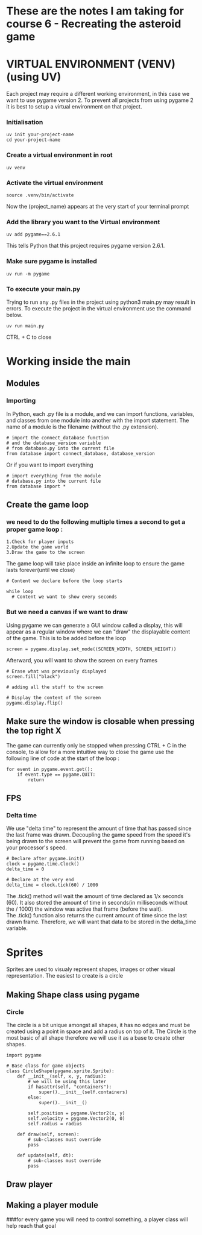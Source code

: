 # These are the notes I am taking for course 6 - Recreating the asteroid game

# VIRTUAL ENVIRONMENT (VENV) (using UV)
Each project may require a different working environment, in this case we want to use pygame version 2. To prevent all projects from using pygame 2 it is best to setup a virtual environment on that project.
### Initialisation
```
uv init your-project-name
cd your-project-name
```
### Create a virtual environment in root 
```
uv venv
```
### Activate the virtual environment
```
source .venv/bin/activate
```
Now the (project_name) appears at the very start of your terminal prompt
### Add the library you want to the Virtual environment
```
uv add pygame==2.6.1
```
This tells Python that this project requires pygame version 2.6.1.
### Make sure pygame is installed
```
uv run -m pygame
```
### To execute your main.py
Trying to run any .py files in the project using python3 main.py may result in errors. To execute the project in the virtual environment use the command below.
```
uv run main.py
```
CTRL + C to close



# Working inside the main 

## Modules
### Importing
In Python, each .py file is a module, and we can import functions, variables, and classes from one module into another with the import statement. The name of a module is the filename (without the .py extension).
```
# import the connect_database function
# and the database_version variable
# from database.py into the current file
from database import connect_database, database_version
```
Or if you want to import everything
```
# import everything from the module
# database.py into the current file
from database import *
```

## Create the game loop
### we need to do the following multiple times a second to get a proper game loop :

    1.Check for player inputs
    2.Update the game world
    3.Draw the game to the screen
The game loop will take place inside an infinite loop to ensure the game lasts forever(until we close)
```
# Content we declare before the loop starts  

while loop
  # Content we want to show every seconds
```
### But we need a canvas if we want to draw
Using pygame we can generate a GUI window called a display, this will appear as a regular window where we can "draw" the displayable content of the game. This is to be added before the loop
```
screen = pygame.display.set_mode((SCREEN_WIDTH, SCREEN_HEIGHT))
```
Afterward, you will want to show the screen on every frames
```
# Erase what was previously displayed
screen.fill("black")

# adding all the stuff to the screen

# Display the content of the screen
pygame.display.flip()
```
## Make sure the window is closable when pressing the top right X
The game can currently only be stopped when pressing CTRL + C in the console, to allow for a more intuitive way to close the game use the following line of code at the start of the loop :
```
for event in pygame.event.get():
    if event.type == pygame.QUIT:
        return
```
## FPS
### Delta time
We use "delta time" to represent the amount of time that has passed since the last frame was drawn. Decoupling the game speed from the speed it's being drawn to the screen will prevent the game from running based on your processor's speed.
```
# Declare after pygame.init()
clock = pygame.time.Clock()
delta_time = 0

# Declare at the very end
delta_time = clock.tick(60) / 1000   
```
The .tick() method will wait the amount of time declared as 1/x seconds (60). It also stored the amount of time in seconds(in milliseconds without the / 1000) the window was active that frame (before the wait).  
The .tick() function also returns the current amount of time since the last drawn frame. Therefore, we will want that data to be stored in the delta_time variable.

# Sprites
Sprites are used to visualy represent shapes, images or other visual representation. The easiest to create is a circle
## Making Shape class using pygame
### Circle
The circle is a bit unique amongst all shapes, it has no edges and must be created using a point in space and add a radius on top of it. The Circle is the most basic of all shape therefore we will use it as a base to create other shapes.
```
import pygame

# Base class for game objects
class CircleShape(pygame.sprite.Sprite):
    def __init__(self, x, y, radius):
        # we will be using this later
        if hasattr(self, "containers"):
            super().__init__(self.containers)
        else:
            super().__init__()

        self.position = pygame.Vector2(x, y)
        self.velocity = pygame.Vector2(0, 0)
        self.radius = radius

    def draw(self, screen):
        # sub-classes must override
        pass

    def update(self, dt):
        # sub-classes must override
        pass

```


## Draw player



## Making a player module
###for every game you will need to control something, a player class will help reach that goal
```

```








